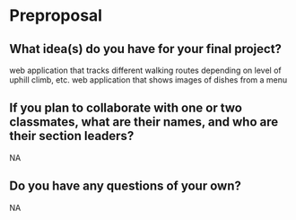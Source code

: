 # Preproposal

## What idea(s) do you have for your final project?

web application that tracks different walking routes depending on level of uphill climb, etc.
web application that shows images of dishes from a menu

## If you plan to collaborate with one or two classmates, what are their names, and who are their section leaders?

NA

## Do you have any questions of your own?

NA

